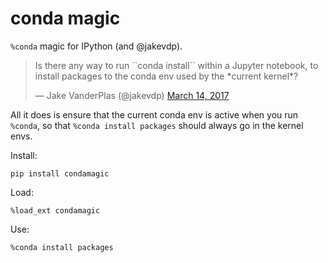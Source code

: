 # conda magic

`%conda` magic for IPython (and @jakevdp).

<blockquote class="twitter-tweet" data-lang="en"><p lang="en" dir="ltr">Is there any way to run
``conda install`` within a Jupyter notebook, to install packages to the conda env used by the
*current kernel*?</p>&mdash; Jake VanderPlas (@jakevdp) <a
href="https://twitter.com/jakevdp/status/841777088088559616">March 14, 2017</a></blockquote>

All it does is ensure that the current conda env is active when you run `%conda`,
so that `%conda install packages` should always go in the kernel envs.

Install:

    pip install condamagic
    
Load:

    %load_ext condamagic

Use:

    %conda install packages

